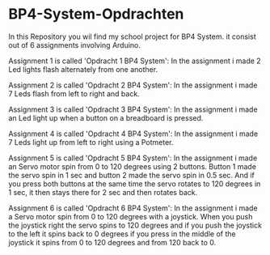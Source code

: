 # BP4-System-Opdrachten
In this Repository you wil find my school project for BP4 System. it consist out of 6 assignments involving Arduino.

Assignment 1 is called 'Opdracht 1 BP4 System':
In the assignment i made 2 Led lights flash alternately from one another.

Assignment 2 is called 'Opdracht 2 BP4 System':
In the assignment i made  7 Leds flash from left to right and back.

Assignment 3 is called 'Opdracht 3 BP4 System':
In the assignment i made an Led light up when a button on a breadboard is pressed.

Assignment 4 is called 'Opdracht 4 BP4 System':
In the assignment i made 7 Leds light up from left to right using a Potmeter.

Assignment 5 is called 'Opdracht 5 BP4 System':
In the assignment i made an Servo motor spin from 0 to 120 degrees using 2 buttons. Button 1 made the servo spin in 1 sec and button 2 made the servo spin in 0.5 sec. And if you press both buttons at the same time the servo rotates to 120 degrees in 1 sec, it then stays there for 2 sec and then rotates back.

Assignment 6 is called 'Opdracht 6 BP4 System':
In the assignment i made a Servo motor spin from 0 to 120 degrees with a joystick. When you push the joystick right the servo spins to 120 degrees and if you push the joystick to the left it spins back to 0 degrees if you press in the middle of the joystick it spins from 0 to 120 degrees and from 120 back to 0.
